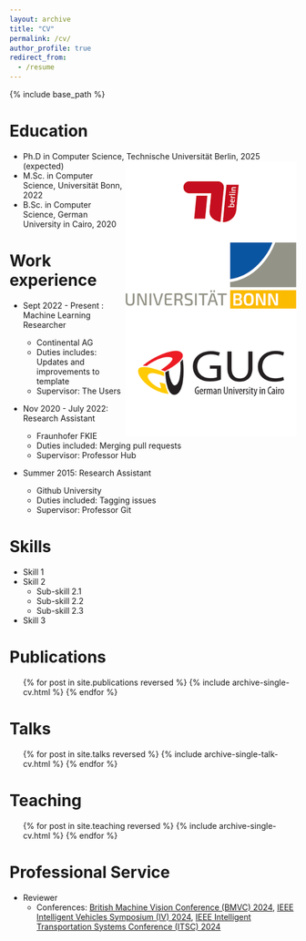 ```yaml
---
layout: archive
title: "CV"
permalink: /cv/
author_profile: true
redirect_from:
  - /resume
---
```


{% include base_path %}

Education
======
<ul>
    <li>Ph.D in Computer Science, Technische Universität Berlin, 2025 (expected)
        <img src="/images/tu_berlin.png" alt="TU Berlin" style="float:right;width:300px;height:auto;"/>
    </li>
    <li>M.Sc. in Computer Science, Universität Bonn, 2022
        <img src="/images/uni_bonn.png" alt="University of Bonn" style="float:right;width:300px;height:auto;"/>
    </li>
    <li>B.Sc. in Computer Science, German University in Cairo, 2020
        <img src="/images/guc.png" alt="GUC" style="float:right;width:300px;height:auto;"/>
    </li>
</ul>


Work experience
======
* Sept 2022 - Present : Machine Learning Researcher
  * Continental AG
  * Duties includes: Updates and improvements to template
  * Supervisor: The Users

* Nov 2020 - July 2022: Research Assistant
  * Fraunhofer FKIE
  * Duties included: Merging pull requests
  * Supervisor: Professor Hub

* Summer 2015: Research Assistant
  * Github University
  * Duties included: Tagging issues
  * Supervisor: Professor Git
  
Skills
======
* Skill 1
* Skill 2
  * Sub-skill 2.1
  * Sub-skill 2.2
  * Sub-skill 2.3
* Skill 3

Publications
======
  <ul>{% for post in site.publications reversed %}
    {% include archive-single-cv.html %}
  {% endfor %}</ul>
  
Talks
======
  <ul>{% for post in site.talks reversed %}
    {% include archive-single-talk-cv.html  %}
  {% endfor %}</ul>
  
Teaching
======
  <ul>{% for post in site.teaching reversed %}
    {% include archive-single-cv.html %}
  {% endfor %}</ul>
  
Professional Service
======
* Reviewer
  * Conferences:  [British Machine Vision Conference (BMVC) 2024](https://bmvc2024.org/), [IEEE Intelligent Vehicles Symposium (IV) 2024](https://ieee-iv.org/2024/aes-and-revewers/), [IEEE Intelligent Transportation Systems Conference (ITSC) 2024](https://ieee-itsc.org/2024/) 
